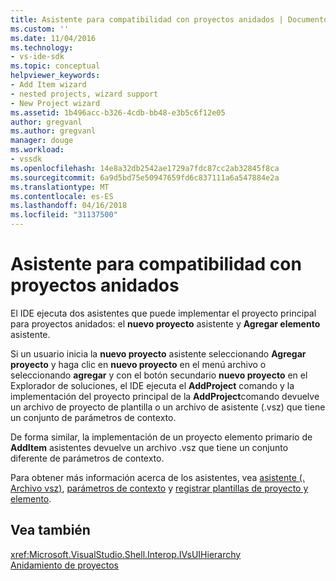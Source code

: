 ```yaml
---
title: Asistente para compatibilidad con proyectos anidados | Documentos de Microsoft
ms.custom: ''
ms.date: 11/04/2016
ms.technology:
- vs-ide-sdk
ms.topic: conceptual
helpviewer_keywords:
- Add Item wizard
- nested projects, wizard support
- New Project wizard
ms.assetid: 1b496acc-b326-4cdb-bb48-e3b5c6f12e05
author: gregvanl
ms.author: gregvanl
manager: douge
ms.workload:
- vssdk
ms.openlocfilehash: 14e8a32db2542ae1729a7fdc87cc2ab32845f8ca
ms.sourcegitcommit: 6a9d5bd75e50947659fd6c837111a6a547884e2a
ms.translationtype: MT
ms.contentlocale: es-ES
ms.lasthandoff: 04/16/2018
ms.locfileid: "31137500"
---
```

# <a name="wizard-support-for-nested-projects"></a>Asistente para compatibilidad con proyectos anidados
El IDE ejecuta dos asistentes que puede implementar el proyecto principal para proyectos anidados: el **nuevo proyecto** asistente y **Agregar elemento** asistente.  
  
 Si un usuario inicia la **nuevo proyecto** asistente seleccionando **Agregar proyecto** y haga clic en **nuevo proyecto** en el menú archivo o seleccionando **agregar** y con el botón secundario **nuevo proyecto** en el Explorador de soluciones, el IDE ejecuta el **AddProject** comando y la implementación del proyecto principal de la **AddProject**comando devuelve un archivo de proyecto de plantilla o un archivo de asistente (.vsz) que tiene un conjunto de parámetros de contexto.  
  
 De forma similar, la implementación de un proyecto elemento primario de **AddItem** asistentes devuelve un archivo .vsz que tiene un conjunto diferente de parámetros de contexto.  
  
 Para obtener más información acerca de los asistentes, vea [asistente (. Archivo vsz)](../../extensibility/internals/wizard-dot-vsz-file.md), [parámetros de contexto](../../extensibility/internals/context-parameters.md) y [registrar plantillas de proyecto y elemento](../../extensibility/internals/registering-project-and-item-templates.md).  
  
## <a name="see-also"></a>Vea también  
 <xref:Microsoft.VisualStudio.Shell.Interop.IVsUIHierarchy>   
 [Anidamiento de proyectos](../../extensibility/internals/nesting-projects.md)